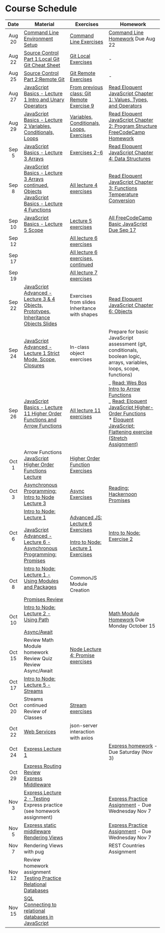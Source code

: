 # Course Schedule

|  Date  | Material                                                                                                                                                                                | Exercises                                                                                                                                                                                      | Homework                                                                                                                                                                                                                                                                                                                  |
| :----: | --------------------------------------------------------------------------------------------------------------------------------------------------------------------------------------- | ---------------------------------------------------------------------------------------------------------------------------------------------------------------------------------------------- | ------------------------------------------------------------------------------------------------------------------------------------------------------------------------------------------------------------------------------------------------------------------------------------------------------------------------- |
| Aug 20 | [Command Line](./lectures/02-command-line) <br/> [Environment Setup](environment.md)                                                                                                    | [Command Line Exercises](./lectures/02-command-line/exercises.md)                                                                                                                              | [Command Line Homework](./lectures/02-command-line/homework.md) Due Aug 22                                                                                                                                                                                                                                                |
| Aug 22 | [Source Control Part 1:Local Git](./lectures/03-source-control)<br/>[Git Cheat Sheet](./lectures/03-source-control/git-cheatsheet.pdf)                                                  | [Git Local Exercises](./lectures/03-source-control/exercises-local.md)                                                                                                                         | -                                                                                                                                                                                                                                                                                                                         |
| Aug 25 | [Source Control Part 2:Remote Git](./lectures/03-source-control)                                                                                                                        | [Git Remote Exercises](./lectures/03-source-control/exercises-remote.md)                                                                                                                       | -                                                                                                                                                                                                                                                                                                                         |
| Aug 27 | [JavaScript Basics - Lecture 1 Intro and Unary Operators](./lectures/04-javascript-basics)                                                                                              | [From previous class: Git Remote Exercise 9](./lectures/03-source-control/exercises-remote.md)                                                                                                 | [Read Eloquent JavaScript Chapter 1: Values, Types, and Operators](https://eloquentjavascript.net/01_values.html)                                                                                                                                                                                                         |
| Aug 29 | [JavaScript Basics - Lecture 2 Variables, Conditionals, Loops](./lectures/04-javascript-basics)                                                                                         | [Variables, Conditionals, Loops, Exercises](./lectures/04-javascript-basics/lecture02-exercises.md)                                                                                            | [Read Eloquent JavaScript Chapter 2: Program Structure](https://eloquentjavascript.net/02_program_structure.html) <br>[FreeCodeCamp Homework](./lectures/04-javascript-basics/lecture02-homework.md)                                                                                                                      |
| Sep 5  | [JavaScript Basics - Lecture 3 Arrays](./lectures/04-javascript-basics)                                                                                                                 | [Exercises 2-6](./lectures/04-javascript-basics/lecture03-exercises.md)                                                                                                                        | [Read Eloquent JavaScript Chapter 4: Data Structures](https://eloquentjavascript.net/04_data.html)                                                                                                                                                                                                                        |
| Sep 8  | [JavaScript Basics - Lecture 3 Arrays continued, Objects](./lectures/04-javascript-basics)<br/>[JavaScript Basics - Lecture 4 Functions](./lectures/04-javascript-basics)               | [All lecture 4 exercises](./lectures/04-javascript-basics/lecture04-exercises.md)                                                                                                              | [Read Eloquent JavaScript Chapter 3: Functions](https://eloquentjavascript.net/03_functions.html)<br>[Temperature Conversion](https://classroom.github.com/a/BNcJkRjq)                                                                                                                                                    |
| Sep 10 | [JavaScript Basics - Lecture 5 Scope](./lectures/04-javascript-basics)                                                                                                                  | [Lecture 5 exercises](./lectures/04-javascript-basics/lecture05-exercises.md)                                                                                                                  | [All FreeCodeCamp Basic JavaScript Due Sep 17](https://learn.freecodecamp.org)                                                                                                                                                                                                                                            |
| Sep 12 |                                                                                                                                                                                         | [All lecture 6 exercises](./lectures/04-javascript-basics/lecture06-exercises.md)                                                                                                              |                                                                                                                                                                                                                                                                                                                           |
| Sep 17 |                                                                                                                                                                                         | [All lecture 6 exercises, continued](./lectures/04-javascript-basics/lecture06-exercises.md)                                                                                                   |                                                                                                                                                                                                                                                                                                                           |
| Sep 19 |                                                                                                                                                                                         | [All lecture 7 exercises](./lectures/04-javascript-basics/lecture07-exercises.md)                                                                                                              |                                                                                                                                                                                                                                                                                                                           |
| Sep 22 | [JavaScript Advanced - Lecture 3 & 4 Objects, Prototypes, Inheritance](./lectures/05-advanced-javascript/) <br/>[Objects Slides](https://slides.com/aaronrobinson-1/javascript-objects) | Exercises from slides<br/> Inheritance with shapes                                                                                                                                             | [Read Eloquent JavaScript Chapter 6: Objects](https://eloquentjavascript.net/06_object.html)                                                                                                                                                                                                                              |
| Sep 24 | [JavaScript Advanced - Lecture 1 Strict Mode, Scope, Closures](./lectures/05-advanced-javascript/)                                                                                      | In-class object exercises                                                                                                                                                                      | Prepare for basic JavaScript assessment (git, conditionals, boolean logic, arrays, variables, loops, scope, functions)                                                                                                                                                                                                    |
| Sep 26 | [JavaScript Basics - Lecture 11 Higher Order Functions and Arrow Functions](./lectures/04-javascript-basics)                                                                            | [All lecture 11 exercises](./lectures/04-javascript-basics/lecture11-exercises.md)                                                                                                             | _ [Read: Wes Bos Intro to Arrow Functions](https://wesbos.com/arrow-functions/)<br/>_ [Read: Eloquent JavaScript Higher-Order Functions](https://eloquentjavascript.net/05_higher_order.html)<br/>\* [Eloquent JavaScript: Flattening exercise (Stretch Assignment)](https://eloquentjavascript.net/05_higher_order.html) |
| Oct 1  | Arrow Functions<br/>[JavaScript Higher Order Functions Lecture](./lectures/10-higher-order-functions)                                                                                   | [Higher Order Function Exercises](./lectures/10-higher-order-functions/exercises.md)                                                                                                           |                                                                                                                                                                                                                                                                                                                           |
| Oct 3  | [Asynchronous Programming: Intro to Node Lecture 3](./lectures/06-intro-to-node)                                                                                                        | [Async Exercises](./lectures/06-intro-to-node/lecture03-exercises.md)                                                                                                                          | [Reading: Hackernoon Promises](https://hackernoon.com/understanding-promises-in-javascript-13d99df067c1)                                                                                                                                                                                                                  |
| Oct 6  | [Intro to Node: Lecture 1](./lectures/06-intro-to-node)<br/><br/>[JavaScript Advanced - Lecture 6 - Asynchronous Programming: Promises](./lectures/05-advanced-javascript/)             | [Advanced JS: Lecture 6 Exercises](./lectures/05-advanced-javascript/lecture06-exercises.md)<br/><br/>[Intro to Node: Lecture 1 Exercises](./lectures/06-intro-to-node/lecture01-exercises.md) | [Intro to Node: Exercise 2](./lectures/06-intro-to-node/lecture01-exercises.md)                                                                                                                                                                                                                                           |
| Oct 8  | [Intro to Node: Lecture 1 - Using Modules and Packages](./lectures/06-intro-to-node)<br/><br/>[Promises Review](./lectures/05-advanced-javascript/)                                     | CommonJS Module Creation                                                                                                                                                                       |                                                                                                                                                                                                                                                                                                                           |
| Oct 10 | [Intro to Node: Lecture 2 - Using Path](./lectures/06-intro-to-node)<br/><br/>[Async/Await](./lectures/05-advanced-javascript/)                                                         |                                                                                                                                                                                                | [Math Module Homework](https://classroom.github.com/a/WoLDoaz-) Due Monday October 15                                                                                                                                                                                                                                     |
| Oct 15 | Review Math Module homework<br/>Review Quiz<br />Review Async/Await                                                                                                                     | [Node Lecture 4: Promise exercises](./lectures/06-intro-to-node/lecture04-exercises.md)                                                                                                        |                                                                                                                                                                                                                                                                                                                           |
| Oct 17 | [Intro to Node: Lecture 5 - Streams](./lectures/06-intro-to-node)                                                                                                                       |                                                                                                                                                                                                |                                                                                                                                                                                                                                                                                                                           |
| Oct 20 | Streams continued <br/> Review of Classes                                                                                                                                               | [Stream exercises](./06-intro-to-node/lecture-05-exercises.md)                                                                                                                                 |                                                                                                                                                                                                                                                                                                                           |
| Oct 22 | [Web Services](./lectures/08-creating-web-services)                                                                                                                                     | json-server interaction with axios                                                                                                                                                             |                                                                                                                                                                                                                                                                                                                           |
| Oct 24 | [Express Lecture 1](./lectures/09-express)                                                                                                                                              |                                                                                                                                                                                                | [Express homework](https://classroom.github.com/a/smZGD-PR) - Due Saturday (Nov 3)                                                                                                                                                                                                                                        |
| Oct 29 | [Express Routing Review](https://expressjs.com/en/guide/routing.html)<br/>[Express Middleware](https://expressjs.com/en/guide/writing-middleware.html)                                  |                                                                                                                                                                                                |                                                                                                                                                                                                                                                                                                                           |
| Nov 3  | [Express Lecture 2 - Testing](./lectures/09-express)<br />Express practice (see homework assignment)                                                                                    |                                                                                                                                                                                                | [Express Practice Assignment](https://classroom.github.com/a/-iaaaSt0) - Due Wednesday Nov 7                                                                                                                                                                                                                              |
| Nov 5  | [Express static middleware](https://expressjs.com/en/starter/static-files.html) [Rendering Views](https://expressjs.com/en/guide/using-template-engines.html)                           |                                                                                                                                                                                                | [Express Practice Assignment](https://classroom.github.com/a/-iaaaSt0) - Due Wednesday Nov 7                                                                                                                                                                                                                              |
| Nov 7  | Rendering Views with pug                                                                                                                                                                |                                                                                                                                                                                                | REST Countries Assignment                                                                                                                                                                                                                                                                                                 |
| Nov 12 | Review homework assignment<br/>[Testing Practice](./lectures/13-testing-practice) <br /> [Relational Databases](./lectures/14-relational-databases)                                     |                                                                                                                                                                                                |                                                                                                                                                                                                                                                                                                                           |
| Nov 15 | [SQL](http://files.zeroturnaround.com/pdf/zt_sql_cheat_sheet.pdf) <br />[Connecting to relational databases in JavaScript](./lectures/14-relational-databases)                          |                                                                                                                                                                                                |                                                                                                                                                                                                                                                                                                                           |
